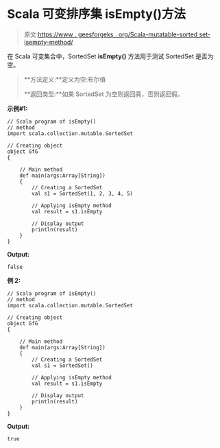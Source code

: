 # Scala 可变排序集 isEmpty()方法

> 原文:[https://www . geesforgeks . org/Scala-mutatable-sorted set-isempty-method/](https://www.geeksforgeeks.org/scala-mutable-sortedset-isempty-method/)

在 Scala 可变集合中，SortedSet **isEmpty()** 方法用于测试 SortedSet 是否为空。

> **方法定义:**定义为空:布尔值
> 
> **返回类型:**如果 SortedSet 为空则返回真，否则返回假。

**示例#1:**

```
// Scala program of isEmpty() 
// method 
import scala.collection.mutable.SortedSet 

// Creating object 
object GfG 
{ 

    // Main method 
    def main(args:Array[String]) 
    { 
        // Creating a SortedSet 
        val s1 = SortedSet(1, 2, 3, 4, 5) 

        // Applying isEmpty method 
        val result = s1.isEmpty

        // Display output
        println(result)
    } 
} 
```

**Output:**

```
false

```

**例 2:**

```
// Scala program of isEmpty() 
// method 
import scala.collection.mutable.SortedSet 

// Creating object 
object GfG 
{ 

    // Main method 
    def main(args:Array[String]) 
    { 
        // Creating a SortedSet 
        val s1 = SortedSet() 

        // Applying isEmpty method 
        val result = s1.isEmpty

        // Display output
        println(result)
    } 
} 
```

**Output:**

```
true

```